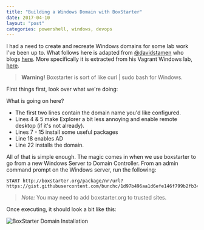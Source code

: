 ```yaml
---
title: "Building a Windows Domain with BoxStarter"
date: 2017-04-10
layout: "post"
categories: powershell, windows, devops
---
```


I had a need to create and recreate Windows domains for some lab work I've been up to. What follows here is adapted from [@davidstamen](https://twitter.com/davidstamen) who blogs [here](http://davidstamen.com). More specifically it is extracted from his Vagrant Windows lab, [here](https://github.com/dstamen/Vagrant/tree/master/windows).

>**Warning!** Boxstarter is sort of like curl | sudo bash for Windows.

First things first, look over what we're doing:
<script src="https://gist.github.com/bunchc/1d97b496aa1d6efe146f799b2fb34547.js"></script>

What is going on here?
* The first two lines contain the domain name you'd like configured.
* Lines 4 & 5 make Explorer a bit less annoying and enable remote desktop (if it's not already).
* Lines 7 - 15 install some useful packages
* Line 18 enables AD
* Line 22 installs the domain.

All of that is simple enough. The magic comes in when we use boxstarter to go from a new Windows Server to Domain Controller. From an admin command prompt on the Windows server, run the following:

```
START http://boxstarter.org/package/nr/url?https://gist.githubusercontent.com/bunchc/1d97b496aa1d6efe146f799b2fb34547/raw/51ebf18ca320c49c38e2f493e0ff4afad59bb0cd/domain_controller.ps1
```

>*Note:* You may need to add boxstarter.org to trusted sites.

Once executing, it should look a bit like this:

![BoxStarter Domain Installation](https://i.imgur.com/OveXd0d.png)